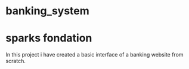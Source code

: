 # banking_system
# sparks fondation
In this project i have created a basic interface of a banking website from scratch.

